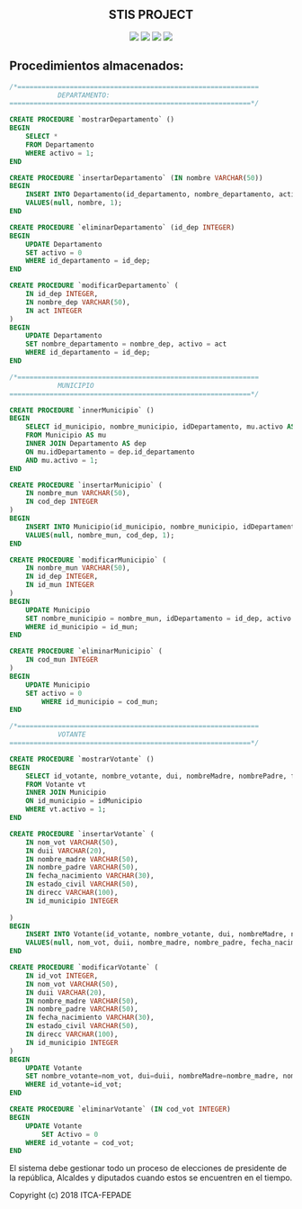 <h2 align="center">STIS PROJECT</h2>

<p align="center">
  <img src="https://img.shields.io/github/issues/edgarMejia/STIS.svg?maxAge=3600&style=flat-square">&nbsp;<img src="https://img.shields.io/github/forks/edgarMejia/STIS.svg?maxAge=3600&style=flat-square">&nbsp;<img src="https://img.shields.io/github/stars/edgarMejia/STIS.svg?maxAge=3600&style=flat-square"</a>&nbsp;<img src="https://img.shields.io/github/license/edgarMejia/STIS.svg?maxAge=3600&style=flat-square">
</p>

## Procedimientos almacenados: ##

```sql
/*============================================================
			DEPARTAMENTO:
============================================================*/

CREATE PROCEDURE `mostrarDepartamento` ()
BEGIN
	SELECT *
	FROM Departamento
	WHERE activo = 1;
END

CREATE PROCEDURE `insertarDepartamento` (IN nombre VARCHAR(50))
BEGIN
	INSERT INTO Departamento(id_departamento, nombre_departamento, activo)
	VALUES(null, nombre, 1);
END

CREATE PROCEDURE `eliminarDepartamento` (id_dep INTEGER)
BEGIN
	UPDATE Departamento
	SET activo = 0
	WHERE id_departamento = id_dep;
END

CREATE PROCEDURE `modificarDepartamento` (
	IN id_dep INTEGER,
	IN nombre_dep VARCHAR(50),
	IN act INTEGER
)
BEGIN
	UPDATE Departamento
	SET nombre_departamento = nombre_dep, activo = act
	WHERE id_departamento = id_dep;
END

/*============================================================
			MUNICIPIO
============================================================*/

CREATE PROCEDURE `innerMunicipio` ()
BEGIN
	SELECT id_municipio, nombre_municipio, idDepartamento, mu.activo AS activo, dep.nombre_departamento AS departamento
	FROM Municipio AS mu
	INNER JOIN Departamento AS dep
	ON mu.idDepartamento = dep.id_departamento
	AND mu.activo = 1;
END

CREATE PROCEDURE `insertarMunicipio` (
	IN nombre_mun VARCHAR(50),
	IN cod_dep INTEGER
)
BEGIN
	INSERT INTO Municipio(id_municipio, nombre_municipio, idDepartamento, activo)
	VALUES(null, nombre_mun, cod_dep, 1);
END

CREATE PROCEDURE `modificarMunicipio` (
	IN nombre_mun VARCHAR(50),
	IN id_dep INTEGER,
	IN id_mun INTEGER
)
BEGIN
	UPDATE Municipio
	SET nombre_municipio = nombre_mun, idDepartamento = id_dep, activo = 1
	WHERE id_municipio = id_mun;
END

CREATE PROCEDURE `eliminarMunicipio` (
	IN cod_mun INTEGER
)
BEGIN
	UPDATE Municipio
	SET activo = 0
    	WHERE id_municipio = cod_mun;
END

/*============================================================
			VOTANTE
============================================================*/

CREATE PROCEDURE `mostrarVotante` ()
BEGIN
	SELECT id_votante, nombre_votante, dui, nombreMadre, nombrePadre, fechaNac, estadoCivil, direccion, idMunicipio, nombre_municipio, vt.activo AS activo
	FROM Votante vt
	INNER JOIN Municipio
	ON id_municipio = idMunicipio
	WHERE vt.activo = 1;
END

CREATE PROCEDURE `insertarVotante` (
	IN nom_vot VARCHAR(50),
	IN duii VARCHAR(20),
	IN nombre_madre VARCHAR(50),
	IN nombre_padre VARCHAR(50),
	IN fecha_nacimiento VARCHAR(30),
	IN estado_civil VARCHAR(50),
	IN direcc VARCHAR(100),
	IN id_municipio INTEGER
	
)
BEGIN
	INSERT INTO Votante(id_votante, nombre_votante, dui, nombreMadre, nombrePadre, fechaNac, estadoCivil, direccion, idMunicipio, activo)
	VALUES(null, nom_vot, duii, nombre_madre, nombre_padre, fecha_nacimiento, estado_civil, direcc, id_municipio, 1);
END

CREATE PROCEDURE `modificarVotante` (
	IN id_vot INTEGER,
	IN nom_vot VARCHAR(50),
	IN duii VARCHAR(20),
	IN nombre_madre VARCHAR(50),
	IN nombre_padre VARCHAR(50),
	IN fecha_nacimiento VARCHAR(30),
	IN estado_civil VARCHAR(50),
	IN direcc VARCHAR(100),
	IN id_municipio INTEGER	
)
BEGIN
	UPDATE Votante
	SET nombre_votante=nom_vot, dui=duii, nombreMadre=nombre_madre, nombrePadre=nombre_padre, fechaNac=fecha_nacimiento, estadoCivil=estado_civil, direccion=direcc, idMunicipio=id_municipio, activo=1
	WHERE id_votante=id_vot;
END

CREATE PROCEDURE `eliminarVotante` (IN cod_vot INTEGER)
BEGIN
	UPDATE Votante
    	SET Activo = 0
	WHERE id_votante = cod_vot;
END
```

El sistema debe gestionar todo un proceso de elecciones de presidente de la república,
Alcaldes y diputados cuando estos se encuentren en el tiempo.

Copyright (c) 2018 ITCA-FEPADE
